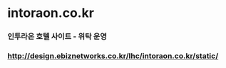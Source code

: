 # intoraon.co.kr

### 인투라온 호텔 사이트 - 위탁 운영
### http://design.ebiznetworks.co.kr/lhc/intoraon.co.kr/static/